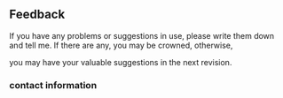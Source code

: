 ## Feedback
If you have any problems or suggestions in use, please write them down and tell me. If there are any, you may be crowned, otherwise, 

you may have your valuable suggestions in the next revision.

### contact information 
